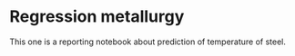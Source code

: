 # Regression metallurgy

This one is a reporting notebook about prediction of temperature of steel.
